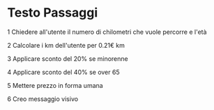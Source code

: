 # Testo Passaggi

1 Chiedere all'utente il numero di chilometri che vuole percorre e l'età

2 Calcolare i km dell'utente per 0.21€ km 

3 Applicare sconto del 20% se minorenne 

4 Applicare sconto del 40% se over 65

5 Mettere prezzo in forma umana

6 Creo messaggio visivo
